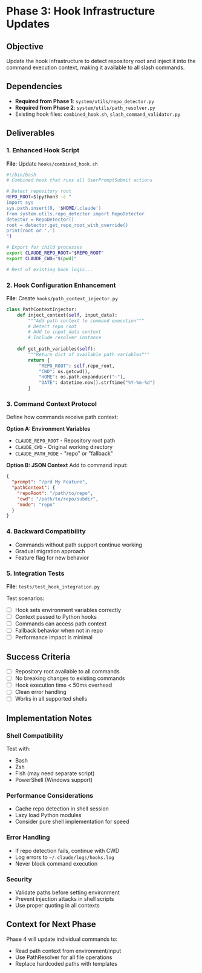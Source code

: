 # Phase 3: Hook Infrastructure Updates

## Objective
Update the hook infrastructure to detect repository root and inject it into the command execution context, making it available to all slash commands.

## Dependencies
- **Required from Phase 1**: `system/utils/repo_detector.py`
- **Required from Phase 2**: `system/utils/path_resolver.py`
- Existing hook files: `combined_hook.sh`, `slash_command_validator.py`

## Deliverables

### 1. Enhanced Hook Script
**File**: Update `hooks/combined_hook.sh`

```bash
#!/bin/bash
# Combined hook that runs all UserPromptSubmit actions

# Detect repository root
REPO_ROOT=$(python3 -c "
import sys
sys.path.insert(0, '$HOME/.claude')
from system.utils.repo_detector import RepoDetector
detector = RepoDetector()
root = detector.get_repo_root_with_override()
print(root or '.')
")

# Export for child processes
export CLAUDE_REPO_ROOT="$REPO_ROOT"
export CLAUDE_CWD="$(pwd)"

# Rest of existing hook logic...
```

### 2. Hook Configuration Enhancement
**File**: Create `hooks/path_context_injector.py`

```python
class PathContextInjector:
    def inject_context(self, input_data):
        """Add path context to command execution"""
        # Detect repo root
        # Add to input_data context
        # Include resolver instance
        
    def get_path_variables(self):
        """Return dict of available path variables"""
        return {
            "REPO_ROOT": self.repo_root,
            "CWD": os.getcwd(),
            "HOME": os.path.expanduser("~"),
            "DATE": datetime.now().strftime("%Y-%m-%d")
        }
```

### 3. Command Context Protocol
Define how commands receive path context:

**Option A: Environment Variables**
- `CLAUDE_REPO_ROOT` - Repository root path
- `CLAUDE_CWD` - Original working directory
- `CLAUDE_PATH_MODE` - "repo" or "fallback"

**Option B: JSON Context**
Add to command input:
```json
{
  "prompt": "/prd My Feature",
  "pathContext": {
    "repoRoot": "/path/to/repo",
    "cwd": "/path/to/repo/subdir",
    "mode": "repo"
  }
}
```

### 4. Backward Compatibility
- Commands without path support continue working
- Gradual migration approach
- Feature flag for new behavior

### 5. Integration Tests
**File**: `tests/test_hook_integration.py`

Test scenarios:
- [ ] Hook sets environment variables correctly
- [ ] Context passed to Python hooks
- [ ] Commands can access path context
- [ ] Fallback behavior when not in repo
- [ ] Performance impact is minimal

## Success Criteria
- [ ] Repository root available to all commands
- [ ] No breaking changes to existing commands
- [ ] Hook execution time < 50ms overhead
- [ ] Clean error handling
- [ ] Works in all supported shells

## Implementation Notes

### Shell Compatibility
Test with:
- Bash
- Zsh
- Fish (may need separate script)
- PowerShell (Windows support)

### Performance Considerations
- Cache repo detection in shell session
- Lazy load Python modules
- Consider pure shell implementation for speed

### Error Handling
- If repo detection fails, continue with CWD
- Log errors to `~/.claude/logs/hooks.log`
- Never block command execution

### Security
- Validate paths before setting environment
- Prevent injection attacks in shell scripts
- Use proper quoting in all contexts

## Context for Next Phase
Phase 4 will update individual commands to:
- Read path context from environment/input
- Use PathResolver for all file operations
- Replace hardcoded paths with templates